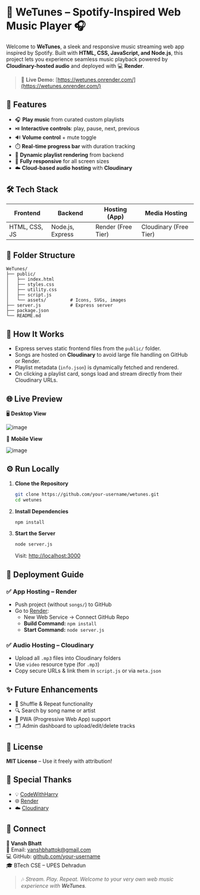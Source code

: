# 🎵 WeTunes – Spotify-Inspired Web Music Player 🎧

Welcome to **WeTunes**, a sleek and responsive music streaming web app inspired by Spotify. Built with **HTML, CSS, JavaScript, and Node.js**, this project lets you experience seamless music playback powered by **Cloudinary-hosted audio** and deployed with 💻 **Render**.

> 🔗 **Live Demo:** [https://wetunes.onrender.com/](https://wetunes.onrender.com/)



## 🚀 Features

- 🎧 **Play music** from curated custom playlists  
- ⏯️ **Interactive controls**: play, pause, next, previous  
- 🔊 **Volume control** + mute toggle  
- ⏱️ **Real-time progress bar** with duration tracking  
- 📁 **Dynamic playlist rendering** from backend  
- 📱 **Fully responsive** for all screen sizes  
- ☁️ **Cloud-based audio hosting** with **Cloudinary**



## 🛠️ Tech Stack

| Frontend     | Backend        | Hosting (App) | Media Hosting   |
|--------------|----------------|----------------|------------------|
| HTML, CSS, JS | Node.js, Express | Render (Free Tier) | Cloudinary (Free Tier) |



## 📁 Folder Structure

```
WeTunes/
├── public/
│   ├── index.html
│   ├── styles.css
│   ├── utility.css
│   ├── script.js
│   └── assets/         # Icons, SVGs, images
├── server.js           # Express server
├── package.json
└── README.md
```



## 🧠 How It Works

- Express serves static frontend files from the `public/` folder.
- Songs are hosted on **Cloudinary** to avoid large file handling on GitHub or Render.
- Playlist metadata (`info.json`) is dynamically fetched and rendered.
- On clicking a playlist card, songs load and stream directly from their Cloudinary URLs.



## 🌐 Live Preview

🖥️ **Desktop View**  

![image](https://github.com/user-attachments/assets/6a131468-bf0e-4e6d-a284-2b8fff4acf79)


📱 **Mobile View** 

![image](https://github.com/user-attachments/assets/c602bfed-64e0-4c6d-846a-29b322e84db5)




## ⚙️ Run Locally

1. **Clone the Repository**
   ```bash
   git clone https://github.com/your-username/wetunes.git
   cd wetunes
   ```

2. **Install Dependencies**
   ```bash
   npm install
   ```

3. **Start the Server**
   ```bash
   node server.js
   ```
   Visit: [http://localhost:3000](http://localhost:3000)



## 🚀 Deployment Guide

### ✅ App Hosting – Render
- Push project (without `songs/`) to GitHub
- Go to [Render](https://render.com/):  
  - New Web Service → Connect GitHub Repo
  - **Build Command:** `npm install`  
  - **Start Command:** `node server.js`

### ✅ Audio Hosting – Cloudinary
- Upload all `.mp3` files into Cloudinary folders  
- Use `video` resource type (for `.mp3`)  
- Copy secure URLs & link them in `script.js` or via `meta.json`



## ✨ Future Enhancements

- 🔁 Shuffle & Repeat functionality  
- 🔍 Search by song name or artist  
- 📱 PWA (Progressive Web App) support  
- 🗂️ Admin dashboard to upload/edit/delete tracks



## 📜 License

**MIT License** – Use it freely with attribution!



## 🙌 Special Thanks

- 💡 [CodeWithHarry](https://www.codewithharry.com/)
- 🌐 [Render](https://render.com/)
- ☁️ [Cloudinary](https://cloudinary.com/)



## 🤝 Connect

**👤 Vansh Bhatt**  
📧 Email: [vanshbhattok@gmail.com](mailto:vanshbhattok@gmail.com)  
💻 GitHub: [github.com/your-username](https://github.com/your-username)  
🎓 BTech CSE – UPES Dehradun



> 🎶 _Stream. Play. Repeat. Welcome to your very own web music experience with **WeTunes**._
